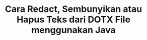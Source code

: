 ---
############################# Static ############################
layout: "auto-gen-gist"
draft: false
path: "id/redaction/java/text/dotx"
otherformats: CSV DOC DOCM DOCX DOT DOTM PDF POT POTM PPS PPSM PPSX PPT PPTM PPTX RTF XLS XLSM XLSX XLT XLTM XLTX  

############################# Head ############################
head_title: "Redact DOTX Text melalui Exact Phrase/Regular Expression di Java"
head_description: "GroupDocs.Redactions Java API memungkinkan pengembang untuk menyunting teks dari PDF DOC DOCX RTF XLSX CSV PPT PPTX & gambar melalui frasa yang tepat atau ekspresi reguler di Java"

############################# Header ############################
title: "Cara Redact, Sembunyikan atau Hapus Teks dari DOTX File menggunakan Java"
description: "GroupDocs.Redactions Java API memungkinkan untuk menyunting, menyembunyikan atau menghapus teks sensitif dari dokumen pengolah kata, lembar kerja, presentasi, PDF & gambar."

################### SubMenu/Download Button #####################
button:
    enable: true

############################# About ############################
about:
    enable: true
    title: "Apa itu Redaksi Teks?"
    content: |
        Redaksi Teks adalah proses menghilangkan teks atau informasi rahasia atau yang tidak diinginkan dari dokumen digital sambil membiarkan sisa dokumen atau paragraf yang memuatnya tetap utuh. Redaksi membantu pengguna serta organisasi untuk melindungi informasi sensitif mereka dengan menyembunyikan atau menghapusnya secara permanen. Dengan menggunakan GroupDocs.Redaction, pengguna Java API sekarang dapat menyunting, menyembunyikan, atau menghapus teks sensitif dari dokumen pengolah kata, lembar kerja, presentasi, PDF, dan file gambar raster. API menyediakan berbagai pilihan dan metode untuk redaksi informasi pribadi dalam dokumen. Ini mendukung pencarian dan penyuntingan menggunakan pencocokan tepat atau ekspresi reguler, Gunakan redaksi tekstual (kode pengecualian) atau grafis (persegi panjang berwarna) dan banyak lagi. Jadi mengapa tidak mencobanya dan mengotomatiskan proses redaksi dokumen Anda dengan mengunduh API dan menjelajahi fitur dasar dan lanjutannya.

############################# Steps ############################
steps:
    enable: true
    block:
    - title_left: "Redact DOTX Exact Phrase di Java"
      content_left: |
        GroupDocs.Redaction memungkinkan untuk dengan mudah menyunting data yang bersifat sensitif atau pribadi dari dokumen Anda. Kasus redaksi paling populer adalah menghapus teks dari dokumen. 

        Kode berikut dapat digunakan untuk menerapkan redaksi tekstual ke bagian tertentu dari dokumen melalui frase yang tepat. Ini memungkinkan pengguna untuk mengganti frasa persis pribadi "Michal Clark" dengan pribadi (atau kode pengecualian apa pun),

      title_right: "Hapus Data Sensitif dari DOTX"
      content_right: |
        * Buat instance kelas [Redactor](https://apireference.groupdocs.com/redaction/java/com.groupdocs.redaction/Redactor) & unggah file DOTX
        * Panggil metode Redactor.apply dengan instance baru kelas ExactPhraseRedaction
        * Panggil metode redactor.save dengan objek [ExactPhraseRedaction](https://apireference.groupdocs.com/redaction/java/com.groupdocs.redaction.redactions/ExactPhraseRedaction)
        * Panggil metode redactor.save untuk menyimpan perubahan 

      gisthash: "3202859fc19b5dfd14e8f073b70a18f8"
      gistfile: "redact_exact_phrase.java"
      
    - title_left: "Redaksi Teks Peka Huruf Besar-kecil di DOTX"
      content_left: |
        Contoh berikut memungkinkan pengguna untuk melakukan redaksi peka huruf besar-kecil frasa yang tepat untuk menghapus atau menyembunyikan potongan teks tertentu di dalam dokumen. Secara default, penelusuran untuk frasa persis tidak peka huruf besar-kecil. 
        
      title_right: "Lakukan Redaksi Peka Huruf Besar-kecil melalui Java"
      content_right: |
        * Buat instance kelas [Redactor](https://apireference.groupdocs.com/redaction/java/com.groupdocs.redaction/Redactor) & unggah file DOTX
        * Panggil metode Redactor.apply dengan instance baru kelas ExactPhraseRedaction
        * Panggil metode redactor.save dengan objek [ExactPhraseRedaction](https://apireference.groupdocs.com/redaction/java/com.groupdocs.redaction.redactions/ExactPhraseRedaction)
        * Panggil metode redactor.save untuk menyimpan perubahan 
        
      gisthash: "a43e3ce358f93df92373b5441bc579fb"
      gistfile: "case_sensitive_redaction.java"

    - title_left: "Redact Teks di DOTX melalui Kotak Warna"
      content_left: |
        Alih-alih menghapus teks yang diedit atau menempatkan string di sana, Anda juga dapat meletakkan kotak warna di atas teks yang diedit. Dalam hal ini teks yang cocok akan dihapus dan persegi panjang berwarna akan ditempatkan di atas teks yang disunting.
        
      title_right: "Gunakan Kotak Warna untuk Menghapus Teks di Java"
      content_right: |
        * Buat instance kelas [Redactor](https://apireference.groupdocs.com/redaction/java/com.groupdocs.redaction/Redactor) & unggah file DOTX
        * Panggil metode Redactor.apply dengan instance baru kelas ExactPhraseRedaction
        * Panggil metode redactor.save dengan objek [ExactPhraseRedaction](https://apireference.groupdocs.com/redaction/java/com.groupdocs.redaction.redactions/ExactPhraseRedaction)
        * Panggil metode redactor.save untuk menyimpan perubahan 
        
      gisthash: "6d83e791388b6834a372dc90f4b455f6"
      gistfile: "redact_text_using_color_box.java"

    - title_left: "Persyaratan sistem"
      content_left: |
        GroupDocs.Redaction untuk Java API didukung di semua platform dan sistem operasi utama. Untuk panduan persyaratan sistem lengkap, silakan kunjungi [persyaratan sistem](https://docs.groupdocs.com/redaction/java/system-requirements) Sebelum menjalankan kode di bawah, pastikan Anda telah menginstal prasyarat berikut di sistem Anda :
        * Sistem Operasi: Microsoft Windows, Linux, MacOS
        * Lingkungan Pengembangan: NetBeans, Intellij IDEA, Eclipse dll
        * Lingkungan Runtime Java: J2SE 6.0 dan yang lebih baru
        * Dapatkan versi terbaru GroupDocs.Redaction untuk Java dari [Maven](https://repository.groupdocs.com/webapp/#/artifacts/browse/tree/General/repo/com/groupdocs/groupdocs-redaction)
        
      title_right: "Mengapa Menggunakan GroupDocs.Redaction"
      content_right: |
        * Izinkan pengguna untuk menambahkan format dokumen khusus dan jenis redaksi
        * Tidak diperlukan perangkat lunak tambahan untuk menghapus informasi sensitif
        * Kemampuan untuk mengatur dokumen rendering rentang halaman sebagai PDF
        * Cara mudah untuk menyunting berbagai jenis metadata: nama penulis, versi, judul, subjek, deskripsi, dan banyak lagi
        * Ekstraksi informasi dokumen - jenis file, jumlah halaman, dll.

############################# Demos ############################
demos:
    enable: true
############################# More Formats ############################
more_formats:
    enable: true

############################# Back to top ###############################
back_to_top:
    enable: true
---